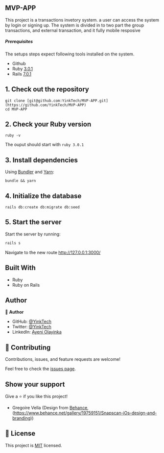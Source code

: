 ## MVP-APP
This project is a transactions invetory system. a user can access the system by login or signing up. The system is divided in to two part the group transactions, and external transaction, and it fully mobile resposive  

##### Prerequisites

The setups steps expect following tools installed on the system.

- Github
- Ruby [3.0.1](https://github.com/ruby/ruby/tree/ruby_3_1)
- Rails [7.0.1](https://github.com/rails/rails/tree/v7.0.1)

## 1. Check out the repository
```shell+
git clone [git@github.com:YinkTech/MVP-APP.git](https://github.com/YinkTech/MVP-APP)
cd MVP-APP
```

## 2. Check your Ruby version

```shell
ruby -v
```

The ouput should start with `ruby 3.0.1`

## 3. Install dependencies

Using [Bundler](https://github.com/bundler/bundler) and [Yarn](https://github.com/yarnpkg/yarn):

```shell
bundle && yarn
```

## 4. Initialize the database

```shell
rails db:create db:migrate db:seed
```
## 5. Start the server

Start the server by running:

```ruby
rails s
```
Navigate to the new route http://127.0.0.1:3000/

## Built With

- Ruby
- Ruby on Rails

## Author
👤 **Author**

- GitHub: [@YinkTech](https://github.com/yinktech)
- Twitter: [@YinkTech](https://twitter.com/yink_tech)
- LinkedIn: [Ayeni Olayinka](https://www.linkedin.com/in/yinktech/)
## 🤝 Contributing

Contributions, issues, and feature requests are welcome!

Feel free to check the [issues page](https://github.com/YinkTech/MVP-APP/issues).

## Show your support

Give a ⭐️ if you like this project!


*  Gregoire Vella (Design from [Behance](https://www.behance.net/gregoirevella), (https://www.behance.net/gallery/19759151/Snapscan-iOs-design-and-branding))
## 📝 License

This project is [MIT](https://creativecommons.org/licenses/by-nc/4.0/) licensed.